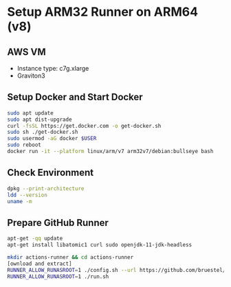 # Setup ARM32 Runner on ARM64 (v8)

## AWS VM

- Instance type: c7g.xlarge
- Graviton3

## Setup Docker and Start Docker

```bash
sudo apt update
sudo apt dist-upgrade
curl -fsSL https://get.docker.com -o get-docker.sh
sudo sh ./get-docker.sh
sudo usermod -aG docker $USER
sudo reboot
docker run -it --platform linux/arm/v7 arm32v7/debian:bullseye bash
```

## Check Environment

```bash
dpkg --print-architecture
ldd --version
uname -m
```

## Prepare GitHub Runner

```bash
apt-get -qq update
apt-get install libatomic1 curl sudo openjdk-11-jdk-headless
```

```bash
mkdir actions-runner && cd actions-runner
[ownload and extract]
RUNNER_ALLOW_RUNASROOT=1 ./config.sh --url https://github.com/bruestel/conscrypt --token xyz
RUNNER_ALLOW_RUNASROOT=1 ./run.sh
```

